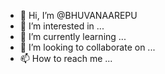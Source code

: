 - 👋 Hi, I’m @BHUVANAAREPU
- 👀 I’m interested in ...
- 🌱 I’m currently learning ...
- 💞️ I’m looking to collaborate on ...
- 📫 How to reach me ...

<!---
BHUVANAAREPU/BHUVANAAREPU is a ✨ special ✨ repository because its `README.md` (this file) appears on your GitHub profile.
You can click the Preview link to take a look at your changes.
--->
